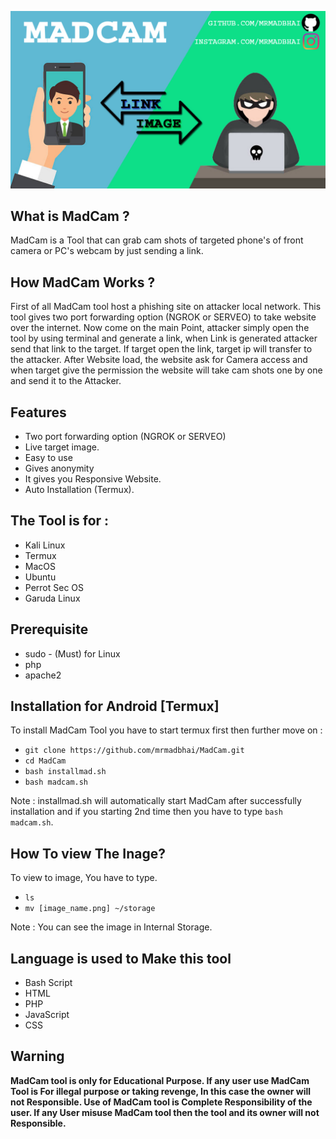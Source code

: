 <p align="center">
<a href="https://www.github.com/MrMadBhai/MadCam"><img title="MadCam" alt="MadCam" src="https://github.com/mrmadbhai/MadBhai/blob/main/MadCam.jpg"></a>
</p>

## What is MadCam ?

MadCam is a Tool that can grab cam shots of targeted phone's of front camera or PC's webcam by just sending a link.

## How MadCam Works ?

First of all MadCam tool host a phishing site on attacker local network. This tool gives two port forwarding option (NGROK or SERVEO) to take website over the internet. Now come on the main Point, attacker simply open the tool by using terminal and generate a link, when Link is generated attacker send that link to the target. If target open the link, target ip will transfer to the attacker. After Website load, the website ask for Camera access and when target give the permission the website will take cam shots one by one and send it to the Attacker.

## Features

* Two port forwarding option (NGROK or SERVEO)
* Live target image.
* Easy to use
* Gives anonymity
* It gives you Responsive Website.
* Auto Installation (Termux).

## The Tool is for :

* Kali Linux
* Termux
* MacOS
* Ubuntu
* Perrot Sec OS
* Garuda Linux

## Prerequisite 

* sudo - (Must) for Linux
* php
* apache2

## Installation for Android [Termux]

To install MadCam Tool you have to start termux first then further move on :

* `git clone https://github.com/mrmadbhai/MadCam.git`
* `cd MadCam`
* `bash installmad.sh`
* `bash madcam.sh`

Note : installmad.sh will automatically start MadCam after successfully installation and if you starting 2nd time then you have to type `bash madcam.sh`.

## How To view The Inage?

To view to image, You have to type.

* `ls`
* `mv [image_name.png] ~/storage`

Note : You can see the image in Internal Storage.

## Language is used to Make this tool

* Bash Script
* HTML
* PHP
* JavaScript
* CSS

## Warning

**MadCam tool is only for Educational Purpose. If any user use MadCam Tool is For illegal purpose or taking revenge, In this case the owner will not Responsible. Use of MadCam tool is Complete Responsibility of the user. If any User misuse MadCam tool then the tool and its owner will not Responsible.**
